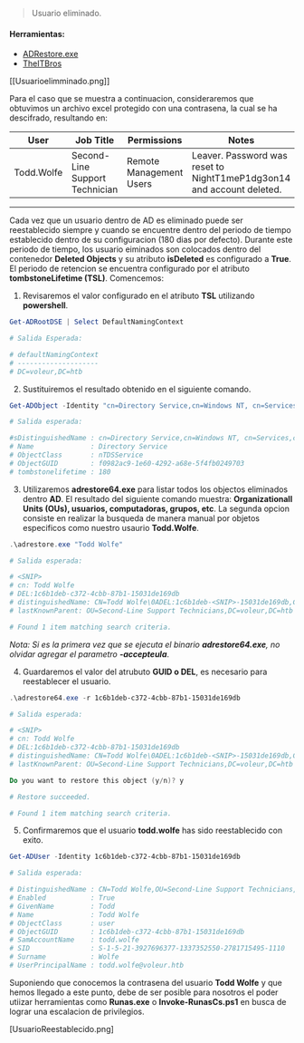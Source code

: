 >Usuario eliminado.
#### Herramientas:
* [ADRestore.exe](https://learn.microsoft.com/en-us/sysinternals/downloads/adrestore)
* [TheITBros](https://theitbros.com/restore-deleted-active-directory-user/)

[[Usuarioelimminado.png]]

Para el caso que se muestra a continuacion, consideraremos que obtuvimos un archivo excel protegido con una contrasena, la cual se ha descifrado, resultando en:

| User       | Job Title                      | Permissions             | Notes                                                                 |
| ---------- | ------------------------------ | ----------------------- | --------------------------------------------------------------------- |
| Todd.Wolfe | Second-Line Support Technician | Remote Management Users | Leaver. Password was reset to NightT1meP1dg3on14 and account deleted. |
-------------------------------------------------------------------------------------------------------------------------------------------------

Cada vez que un usuario dentro de AD es eliminado puede ser reestablecido siempre y cuando se encuentre dentro del periodo de tiempo establecido dentro de su configuracion (180 dias por defecto). Durante este periodo de tiempo, los usuario eiminados son colocados dentro del contenedor **Deleted Objects** y su atributo **isDeleted** es configurado a **True**. El periodo de retencion se encuentra configurado por el atributo **tombstoneLifetime (TSL)**. Comencemos:

1) Revisaremos el valor configurado en el atributo **TSL** utilizando **powershell**.

```powershell
Get-ADRootDSE | Select DefaultNamingContext

# Salida Esperada:

# defaultNamingContext
# --------------------
# DC=voleur,DC=htb    
```

2) Sustituiremos el resultado obtenido en el siguiente comando.

```powershell
Get-ADObject -Identity "cn=Directory Service,cn=Windows NT, cn=Services,cn=Configuration,dc=voleur,dc=htb" -Properties tombstonelifetime

# Salida esperada:

#sDistinguishedName : cn=Directory Service,cn=Windows NT, cn=Services,cn=Configuration,dc=voleur,dc=htb
# Name              : Directory Service
# ObjectClass       : nTDSService
# ObjectGUID        : f0982ac9-1e60-4292-a68e-5f4fb0249703
# tombstonelifetime : 180

```

3) Utilizaremos **adrestore64.exe** para listar todos los objectos eliminados dentro **AD**. El resultado del siguiente comando muestra: **Organizationall Units (OUs), usuarios, computadoras, grupos, etc**. La segunda opcion consiste en realizar la busqueda de manera manual por objetos especificos como nuestro usaurio **Todd.Wolfe**.

```powershell
.\adrestore.exe "Todd Wolfe"

# Salida esperada:

# <SNIP>
# cn: Todd Wolfe
# DEL:1c6b1deb-c372-4cbb-87b1-15031de169db
# distinguishedName: CN=Todd Wolfe\0ADEL:1c6b1deb-<SNIP>-15031de169db,CN=Deleted Objects,DC=voleur,DC=htb
# lastKnownParent: OU=Second-Line Support Technicians,DC=voleur,DC=htb

# Found 1 item matching search criteria.
```

*Nota: Si es la primera vez que se ejecuta el binario **adrestore64.exe**, no olvidar agregar el parametro **-accepteula***.

4) Guardaremos el valor del atrubuto **GUID o DEL**, es necesario para reestablecer el usuario.

```powershell
.\adrestore64.exe -r 1c6b1deb-c372-4cbb-87b1-15031de169db

# Salida esperada:

# <SNIP>
# cn: Todd Wolfe
# DEL:1c6b1deb-c372-4cbb-87b1-15031de169db
# distinguishedName: CN=Todd Wolfe\0ADEL:1c6b1deb-<SNIP>-15031de169db,CN=Deleted Objects,DC=voleur,DC=htb
# lastKnownParent: OU=Second-Line Support Technicians,DC=voleur,DC=htb

Do you want to restore this object (y/n)? y

# Restore succeeded.

# Found 1 item matching search criteria.

```

5) Confirmaremos que el usuario **todd.wolfe** has sido reestablecido con exito.

```powershell
Get-ADUser -Identity 1c6b1deb-c372-4cbb-87b1-15031de169db

# Salida esperada:

# DistinguishedName : CN=Todd Wolfe,OU=Second-Line Support Technicians,DC=voleur,DC=htb
# Enabled           : True
# GivenName         : Todd
# Name              : Todd Wolfe
# ObjectClass       : user
# ObjectGUID        : 1c6b1deb-c372-4cbb-87b1-15031de169db
# SamAccountName    : todd.wolfe
# SID               : S-1-5-21-3927696377-1337352550-2781715495-1110
# Surname           : Wolfe
# UserPrincipalName : todd.wolfe@voleur.htb
```

Suponiendo que conocemos la contrasena del usuario **Todd Wolfe** y que hemos llegado a este punto, debe de ser posible para nosotros el poder utiizar herramientas como **Runas.exe** o **Invoke-RunasCs.ps1** en busca de lograr una escalacion de privilegios.


[UsuarioReestablecido.png]

